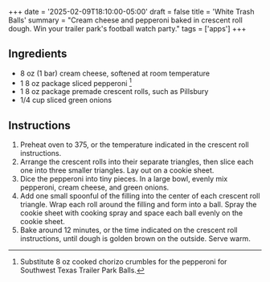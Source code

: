+++
date = '2025-02-09T18:10:00-05:00'
draft = false
title = 'White Trash Balls'
summary = "Cream cheese and pepperoni baked in crescent roll dough. Win your trailer park's football watch party."
tags = ['apps']
+++
## Ingredients

- 8 oz (1 bar) cream cheese, softened at room temperature
- 1 8 oz package sliced pepperoni [^1]
- 1 8 oz package premade crescent rolls, such as Pillsbury
- 1/4 cup sliced green onions

## Instructions

1. Preheat oven to 375, or the temperature indicated in the crescent roll instructions.
2. Arrange the crescent rolls into their separate triangles, then slice each one into three smaller triangles. Lay out on a cookie sheet.
3. Dice the pepperoni into tiny pieces. In a large bowl, evenly mix pepperoni, cream cheese, and green onions. 
4. Add one small spoonful of the filling into the center of each crescent roll triangle. Wrap each roll around the filling and form into a ball. Spray the cookie sheet with cooking spray and space each ball evenly on the cookie sheet.
5. Bake around 12 minutes, or the time indicated on the crescent roll instructions, until dough is golden brown on the outside. Serve warm.

[^1]: Substitute 8 oz cooked chorizo crumbles for the pepperoni for Southwest Texas Trailer Park Balls.
